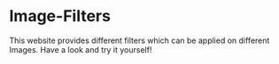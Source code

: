 # Image-Filters
This website provides different filters which can be applied on different Images. Have a look and try it yourself!
